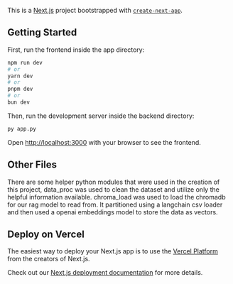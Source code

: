 This is a [Next.js](https://nextjs.org/) project bootstrapped with [`create-next-app`](https://github.com/vercel/next.js/tree/canary/packages/create-next-app).

## Getting Started

First, run the frontend inside the app directory:

```bash
npm run dev
# or
yarn dev
# or
pnpm dev
# or
bun dev
```
Then, run the development server inside the backend directory:
```bash
py app.py
```
Open [http://localhost:3000](http://localhost:3000) with your browser to see the frontend.
## Other Files
There are some helper python modules that were used in the creation of this project,
data_proc was used to clean the dataset and utilize only the helpful information available.
chroma_load was used to load the chromadb for our rag model to read from. It partitioned using a langchain csv loader and then used a openai embeddings model to store the data as vectors.


## Deploy on Vercel

The easiest way to deploy your Next.js app is to use the [Vercel Platform](https://vercel.com/new?utm_medium=default-template&filter=next.js&utm_source=create-next-app&utm_campaign=create-next-app-readme) from the creators of Next.js.

Check out our [Next.js deployment documentation](https://nextjs.org/docs/deployment) for more details.
